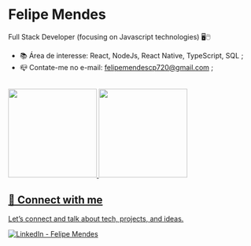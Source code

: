 # Felipe Mendes
Full Stack Developer (focusing on Javascript technologies) 🖥️🖱️

- 📚 Área de interesse: React, NodeJs, React Native, TypeScript, SQL ;
- 📪 Contate-me no e-mail: felipemendescp720@gmail.com ;

##

<div>
  <a href="https://beacons.ai/FelipeMM0">
  <img height="180em" src="https://github-readme-stats.vercel.app/api?username=FelipeMM0&show_icons=true&theme=default&include_all_commits=true&count_private=true">
  <img height="180em" src="https://github-readme-stats.vercel.app/api/top-langs/?username=FelipeMM0&layout=compact&langs_count=16&theme=default">
</div>

## 🤝 Connect with me

Let’s connect and talk about tech, projects, and ideas.
<div>
  <a href="https://www.linkedin.com/in/felipe-mendes-99a791249/" target="_blank">
    <img src="https://img.shields.io/badge/LinkedIn-Felipe%20Mendes-blue?style=for-the-badge&logo=linkedin&logoColor=white" alt="LinkedIn - Felipe Mendes"/>
  </a>
</div>

